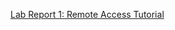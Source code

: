 [Lab Report 1: Remote Access Tutorial](https://m-chenh.github.io/cse15l-lab-reports/lab-report-1-week-2.html)
